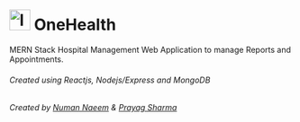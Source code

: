 # <img src="client/public/OneHealth-logo.png" alt="logo" width="37" height="37"/> OneHealth
MERN Stack Hospital Management Web Application to manage Reports and Appointments.

###### Created using Reactjs, Nodejs/Express and MongoDB
###### Created by <a href="https://github.com/numannaeem">Numan Naeem</a> & <a href="https://github.com/prg2308">Prayag Sharma</a>

